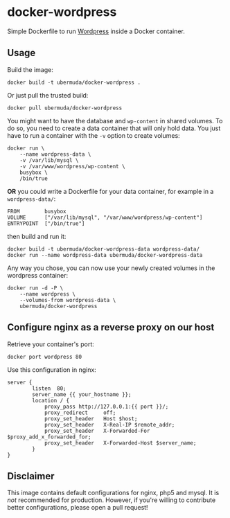 docker-wordpress
================

Simple Dockerfile to run [Wordpress](http://wordpress.com/) inside a Docker container.

Usage
-----

Build the image:

    docker build -t ubermuda/docker-wordpress .

Or just pull the trusted build:

    docker pull ubermuda/docker-wordpress

You might want to have the database and `wp-content` in shared volumes. To do so, you need to create a data container that will only hold data. You just have to run a container with the `-v` option to create volumes:

    docker run \
        --name wordpress-data \
        -v /var/lib/mysql \
        -v /var/www/wordpress/wp-content \
        busybox \
        /bin/true

__OR__ you could write a Dockerfile for your data container, for example in a `wordpress-data/`:

    FROM        busybox
    VOLUME      ["/var/lib/mysql", "/var/www/wordpress/wp-content"]
    ENTRYPOINT  ["/bin/true"]

then build and run it:

    docker build -t ubermuda/docker-wordpress-data wordpress-data/
    docker run --name wordpress-data ubermuda/docker-wordpress-data

Any way you chose, you can now use your newly created volumes in the wordpress container:

    docker run -d -P \
        --name wordpress \
        --volumes-from wordpress-data \
        ubermuda/docker-wordpress

Configure nginx as a reverse proxy on our host
----------------------------------------------

Retrieve your container's port:

    docker port wordpress 80

Use this configuration in nginx:

    server {
            listen  80;
            server_name {{ your_hostname }};
            location / {
                proxy_pass http://127.0.0.1:{{ port }}/;
                proxy_redirect     off;
                proxy_set_header   Host $host;
                proxy_set_header   X-Real-IP $remote_addr;
                proxy_set_header   X-Forwarded-For $proxy_add_x_forwarded_for;
                proxy_set_header   X-Forwarded-Host $server_name;
            }
    }

Disclaimer
----------

This image contains default configurations for nginx, php5 and mysql. It is *not* recommended for production. However, if you're willing to contribute better configurations, please open a pull request!